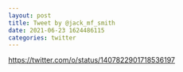 ```yaml
--- 
layout: post 
title: Tweet by @jack_mf_smith 
date: 2021-06-23 1624486115 
categories: twitter 
--- 
```

https://twitter.com/o/status/1407822901718536197